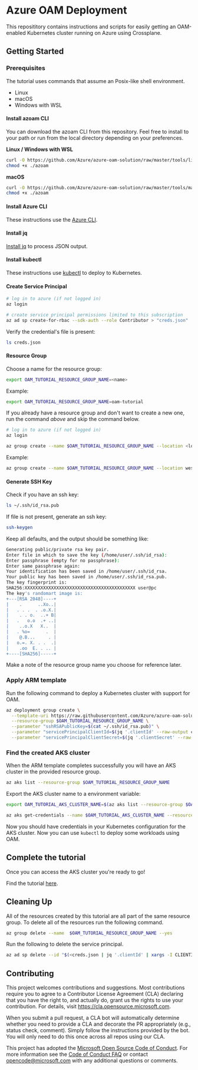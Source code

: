# Azure OAM Deployment

This reposititory contains instructions and scripts for easily getting an OAM-enabled Kubernetes cluster running on Azure using Crossplane.

## Getting Started

### Prerequisites

The tutorial uses commands that assume an Posix-like shell environment. 

- Linux
- macOS
- Windows with WSL

#### Install azoam CLI

You can download the azoam CLI from this repository. Feel free to install to your path or run from the local directory depending on your preferences.

**Linux / Windows with WSL**

```sh
curl -O https://github.com/Azure/azure-oam-solution/raw/master/tools/linux_amd64/azoam
chmod +x ./azoam
```

**macOS**

```sh
curl -O https://github.com/Azure/azure-oam-solution/raw/master/tools/macos_amd64/azoam
chmod +x ./azoam
```

#### Install Azure CLI

These instructions use the [Azure CLI](https://docs.microsoft.com/en-us/cli/azure/install-azure-cli?view=azure-cli-latest).

#### Install jq

[Install jq](https://stedolan.github.io/jq/download/) to process JSON output.

#### Install kubectl

These instructions use [kubectl](https://kubernetes.io/docs/tasks/tools/install-kubectl/) to deploy to Kubernetes.

#### Create Service Principal

```sh
# log in to azure (if not logged in)
az login

# create service principal permissions limited to this subscription
az ad sp create-for-rbac --sdk-auth --role Contributor > "creds.json"
```

Verify the credential's file is present:
```sh
ls creds.json
```

#### Resource Group

Choose a name for the resource group:
```sh
export OAM_TUTORIAL_RESOURCE_GROUP_NAME=<name>
```

Example:
```sh
export OAM_TUTORIAL_RESOURCE_GROUP_NAME=oam-tutorial
```

If you already have a resource group and don't want to create a new one, run the command *above* and skip the command below.

```sh
# log in to azure (if not logged in)
az login

az group create --name $OAM_TUTORIAL_RESOURCE_GROUP_NAME --location <location>
```

Example:
```sh
az group create --name $OAM_TUTORIAL_RESOURCE_GROUP_NAME --location westus2
```

#### Generate SSH Key

Check if you have an ssh key:

```sh
ls ~/.ssh/id_rsa.pub
```

If file is not present, generate an ssh key:

```sh
ssh-keygen
```

Keep all defaults, and the output should be something like:
```sh
Generating public/private rsa key pair.
Enter file in which to save the key (/home/user/.ssh/id_rsa): 
Enter passphrase (empty for no passphrase): 
Enter same passphrase again: 
Your identification has been saved in /home/user/.ssh/id_rsa.
Your public key has been saved in /home/user/.ssh/id_rsa.pub.
The key fingerprint is:
SHA256:XXXXXXXXXXXXXXXXXXXXXXXXXXXXXXXXXXXXXXXXXX user@pc
The key's randomart image is:
+---[RSA 2048]----+
|    .      ..Xo..|
|   . . .  . .o.X.|
|    . . o.  ..+ B|
|   .   o.o  .+ ..|
|    ..o.X   X..  |
|   . %o=      .  |
|    @.B...     . |
|   o.=. X. . .  .|
|    .oo  E. . .. |
+----[SHA256]-----+
```

Make a note of the resource group name you choose for reference later.

### Apply ARM template

Run the following command to deploy a Kubernetes cluster with support for OAM.

```sh
az deployment group create \
  --template-uri https://raw.githubusercontent.com/Azure/azure-oam-solution/master/template.json \
  --resource-group $OAM_TUTORIAL_RESOURCE_GROUP_NAME \
  --parameter "sshRSAPublicKey=$(cat ~/.ssh/id_rsa.pub)" \
  --parameter "servicePrincipalClientId=$(jq '.clientId' --raw-output creds.json)" \
  --parameter "servicePrincipalClientSecret=$(jq '.clientSecret' --raw-output creds.json)"
```

### Find the created AKS cluster

When the ARM template completes successfully you will have an AKS cluster in the provided resource group.

```sh
az aks list --resource-group $OAM_TUTORIAL_RESOURCE_GROUP_NAME
```

Export the AKS cluster name to a environment variable:

```sh
export OAM_TUTORIAL_AKS_CLUSTER_NAME=$(az aks list --resource-group $OAM_TUTORIAL_RESOURCE_GROUP_NAME --query '[].name' -o tsv)
```

```sh
az aks get-credentials --name $OAM_TUTORIAL_AKS_CLUSTER_NAME --resource-group $OAM_TUTORIAL_RESOURCE_GROUP_NAME
```
Now you should have credentials in your Kubernetes configuration for the AKS cluster. Now you can use `kubectl` to deploy some workloads using OAM.

## Complete the tutorial

Once you can access the AKS cluster you're ready to go!

Find the tutorial [here](tutorial/README.md).

## Cleaning Up

All of the resources created by this tutorial are all part of the same resource group. To delete all of the resources run the following command.

```sh
az group delete --name  $OAM_TUTORIAL_RESOURCE_GROUP_NAME --yes
```

Run the following to delete the service principal.

```sh
az ad sp delete --id "$(<creds.json | jq '.clientId' | xargs -I CLIENTID az ad sp list --filter \"appId eq 'CLIENTID'\" --query '[0].servicePrincipalNames[0]' -o tsv)"
```

## Contributing

This project welcomes contributions and suggestions.  Most contributions require you to agree to a
Contributor License Agreement (CLA) declaring that you have the right to, and actually do, grant us
the rights to use your contribution. For details, visit https://cla.opensource.microsoft.com.

When you submit a pull request, a CLA bot will automatically determine whether you need to provide
a CLA and decorate the PR appropriately (e.g., status check, comment). Simply follow the instructions
provided by the bot. You will only need to do this once across all repos using our CLA.

This project has adopted the [Microsoft Open Source Code of Conduct](https://opensource.microsoft.com/codeofconduct/).
For more information see the [Code of Conduct FAQ](https://opensource.microsoft.com/codeofconduct/faq/) or
contact [opencode@microsoft.com](mailto:opencode@microsoft.com) with any additional questions or comments.
